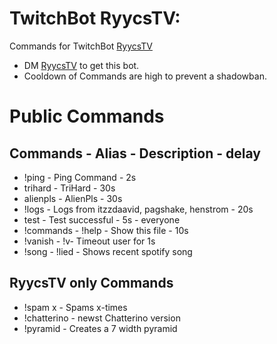 # TwitchBot RyycsTV:

Commands for TwitchBot [RyycsTV](https://www.twitch.tv/ryycstv)

* DM [RyycsTV](https://www.twitch.tv/ryycstv) to get this bot.
* Cooldown of Commands are high to prevent a shadowban.

# Public Commands
## Commands - Alias - Description - delay

- !ping - Ping Command - 2s
- trihard - TriHard - 30s
- alienpls - AlienPls - 30s
- !logs - Logs from itzzdaavid, pagshake, henstrom - 20s
- test - Test successful - 5s - everyone
- !commands - !help - Show this file - 10s
- !vanish - !v- Timeout user for 1s
- !song - !lied - Shows recent spotify song

## RyycsTV only Commands

  - !spam x <word> - Spams <word> x-times
  - !chatterino - newst Chatterino version
  - !pyramid - Creates a 7 width <emotes> pyramid
